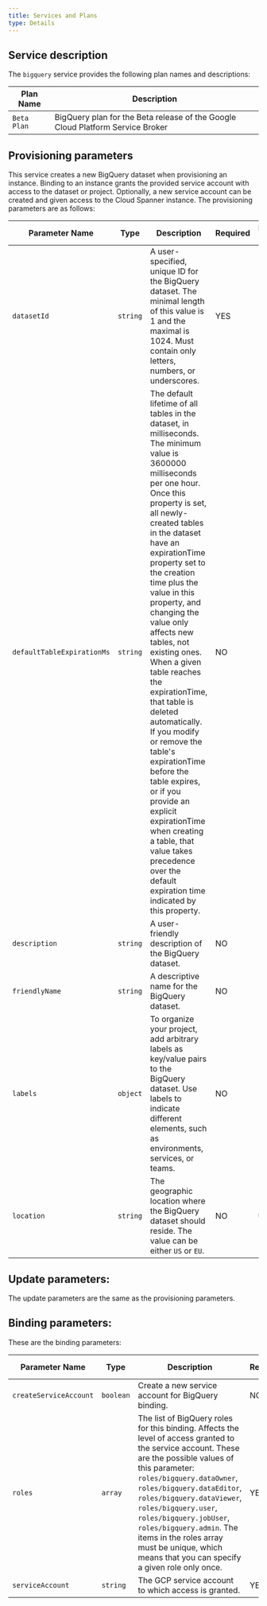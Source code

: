 ```yaml
---
title: Services and Plans
type: Details
---
```


## Service description

The `bigquery` service provides the following plan names and descriptions:

| Plan Name | Description |
|-----------|-------------|
| `Beta Plan` | BigQuery plan for the Beta release of the Google Cloud Platform Service Broker |

## Provisioning parameters

This service creates a new BigQuery dataset when provisioning an instance. Binding to an instance grants the provided service account with access to the dataset or project. Optionally, a new service account can be created and given access to the Cloud Spanner instance. The provisioning parameters are as follows:

| Parameter Name | Type | Description | Required | Default Value |
|----------------|------|-------------|----------|---------------|
| `datasetId` | `string` | A user-specified, unique ID for the BigQuery dataset. The minimal length of this value is 1 and the maximal is 1024. Must contain only letters, numbers, or underscores. | YES | - |
| `defaultTableExpirationMs` | `string` | The default lifetime of all tables in the dataset, in milliseconds. The minimum value is 3600000 milliseconds per one hour. Once this property is set, all newly-created tables in the dataset have an expirationTime property set to the creation time plus the value in this property, and changing the value only affects new tables, not existing ones. When a given table reaches the expirationTime, that table is deleted automatically. If you modify or remove the table's expirationTime before the table expires, or if you provide an explicit expirationTime when creating a table, that value takes precedence over the default expiration time indicated by this property. | NO | - |
| `description` | `string` | A user-friendly description of the BigQuery dataset. | NO | - |
| `friendlyName` | `string` | A descriptive name for the BigQuery dataset. | NO | - |
| `labels` | `object` | To organize your project, add arbitrary labels as key/value pairs to the BigQuery dataset. Use labels to indicate different elements, such as environments, services, or teams. | NO | - |
| `location` | `string` | The geographic location where the BigQuery dataset should reside. The value can be either `US` or `EU`. | NO | `US` |


## Update parameters:

The update parameters are the same as the provisioning parameters.

## Binding parameters:

These are the binding parameters:

| Parameter Name | Type | Description | Required | Default Value |
|----------------|------|-------------|----------|---------------|
| `createServiceAccount` | `boolean` | Create a new service account for BigQuery binding. | NO | `false` |
| `roles` | `array` | The list of BigQuery roles for this binding. Affects the level of access granted to the service account. These are the possible values of this parameter: `roles/bigquery.dataOwner`, `roles/bigquery.dataEditor`, `roles/bigquery.dataViewer`, `roles/bigquery.user`, `roles/bigquery.jobUser`, `roles/bigquery.admin`. The items in the roles array must be unique, which means that you can specify a given role only once. | YES | - |
| `serviceAccount` | `string` | The GCP service account to which access is granted. | YES | - |
